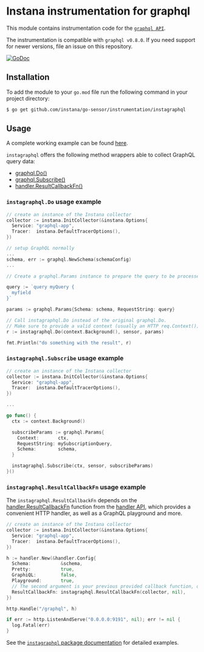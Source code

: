 Instana instrumentation for graphql
=============================================

This module contains instrumentation code for the [`graphql API`](https://pkg.go.dev/github.com/graphql-go/graphql).

The instrumentation is compatible with `graphql v0.8.0`. If you need support for newer versions, file an issue on this repository.

[![GoDoc](https://pkg.go.dev/badge/github.com/instana/go-sensor/instrumentation/instagraphql)][godoc]

Installation
------------

To add the module to your `go.mod` file run the following command in your project directory:

```bash
$ go get github.com/instana/go-sensor/instrumentation/instagraphql
```

Usage
-----

A complete working example can be found [here](../../example/graphql).

`instagraphql` offers the following method wrappers able to collect GraphQL query data:

  * [graphql.Do()][instagraphql.Do]
  * [graphql.Subscribe()][instagraphql.Subscribe]
  * [handler.ResultCallbackFn()][instagraphql.ResultCallbackFn]

### `instagraphql.Do` usage example

```go
// create an instance of the Instana collector
collector := instana.InitCollector(&instana.Options{
  Service: "graphql-app",
  Tracer:  instana.DefaultTracerOptions(),
})

// setup GraphQL normally
...
schema, err := graphql.NewSchema(schemaConfig)
...

// Create a graphql.Params instance to prepare the query to be processed

query := `query myQuery {
  myfield
}`

params := graphql.Params{Schema: schema, RequestString: query}

// Call instagraphql.Do instead of the original graphql.Do.
// Make sure to provide a valid context (usually an HTTP req.Context()) if any.
r := instagraphql.Do(context.Background(), sensor, params)

fmt.Println("do something with the result", r)
```

### `instagraphql.Subscribe` usage example

```go
// create an instance of the Instana collector
collector := instana.InitCollector(&instana.Options{
  Service: "graphql-app",
  Tracer:  instana.DefaultTracerOptions(),
})

...

go func() {
  ctx := context.Background()

  subscribeParams := graphql.Params{
    Context:       ctx,
    RequestString: mySubscriptionQuery,
    Schema:        schema,
  }

  instagraphql.Subscribe(ctx, sensor, subscribeParams)
}()
```

### `instagraphql.ResultCallbackFn` usage example

The `instagraphql.ResultCallbackFn` depends on the [handler.ResultCallbackFn](https://pkg.go.dev/github.com/graphql-go/handler#ResultCallbackFn) function from the [handler API](https://github.com/graphql-go/handler), which provides a convenient HTTP handler, as well as a GraphQL playground and more.


```go
// create an instance of the Instana collector
collector := instana.InitCollector(&instana.Options{
  Service: "graphql-app",
  Tracer:  instana.DefaultTracerOptions(),
})

h := handler.New(&handler.Config{
  Schema:           &schema,
  Pretty:           true,
  GraphiQL:         false,
  Playground:       true,
  // The second argument is your previous provided callback function, or nil if you had none.
  ResultCallbackFn: instagraphql.ResultCallbackFn(collector, nil),
})

http.Handle("/graphql", h)

if err := http.ListenAndServe("0.0.0.0:9191", nil); err != nil {
  log.Fatal(err)
}
```

See the [`instagraphql` package documentation][godoc] for detailed examples.

[godoc]: https://pkg.go.dev/github.com/instana/go-sensor/instrumentation/instagraphql
[instagraphql.Do]: https://pkg.go.dev/github.com/instana/go-sensor/instrumentation/instagraphql#Do
[instagraphql.Subscribe]: https://pkg.go.dev/github.com/instana/go-sensor/instrumentation/instagraphql#Subscribe
[instagraphql.ResultCallbackFn]: https://pkg.go.dev/github.com/instana/go-sensor/instrumentation/instagraphql#ResultCallbackFn

